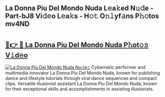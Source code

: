 ## La Donna Piu Del Mondo Nuda L𝚎a𝚔ed N𝚞𝚍e - Part-bJ8 Vi𝚍𝚎o L𝚎a𝚔s - H𝚘𝚝 O𝚗𝚕yf𝚊ns P𝚑𝚘tos mv4ND

# <h2><a href="http://kf1sylx.oniu.top/?m=La+Donna+Piu+Del+Mondo+Nuda">🔗👉 🔴 La Donna Piu Del Mondo Nuda P𝚑ot𝚘𝚜 V𝚒d𝚎o</a></h2>

[![La Donna Piu Del Mondo Nuda Nu𝚍e𝚜](https://i.imgur.com/0qMVB7G.gif)](http://kf1sylx.oniu.top/?m=La+Donna+Piu+Del+Mondo+Nuda)
Cybernetic performer and multimedia innovator La Donna Piu Del Mondo Nuda, known for publishing dance and lifestyle tutorials through viral dance sequences and compact clips. Versatile illusionist assistant La Donna Piu Del Mondo Nuda, known for their exceptional skills and accomplishments in assisting illusionists.  
